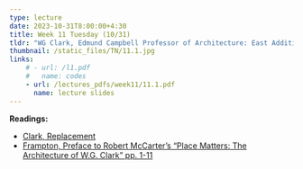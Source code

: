 ```yaml
---
type: lecture
date: 2023-10-31T8:00:00+4:30
title: Week 11 Tuesday (10/31)
tldr: "WG Clark, Edmund Campbell Professor of Architecture: East Addition & Selected Works"
thumbnail: /static_files/TN/11.1.jpg
links: 
    # - url: /l1.pdf
    #   name: codes
    - url: /lectures_pdfs/week11/11.1.pdf
      name: lecture slides
---
```

**Readings:**
- [Clark, Replacement](/LOTL_Test/readings_pdfs/week11/T/r1.pdf)
- [Frampton, Preface to Robert McCarter’s “Place Matters: The Architecture of W.G. Clark” pp. 1-11](/LOTL_Test/readings_pdfs/week11/T/r2.pdf)



